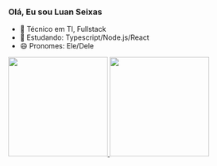 ### Olá, Eu sou Luan Seixas

- 🔭  Técnico em TI, Fullstack
- 🌱  Estudando: Typescript/Node.js/React
- 😄  Pronomes: Ele/Dele

<div>
  <a href="https://github.com/seixasluan">
  <img height="200em" src="https://github-readme-stats.vercel.app/api?username=seixasluan&show_icons=true&theme=dracula&include_all_commits=true&count_private=true"/>
  <img height="200em" src="https://github-readme-stats.vercel.app/api/top-langs/?username=seixasluan&layout=compact&langs_count=16&theme=dracula"/>
</div>
